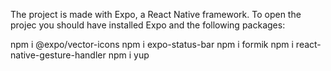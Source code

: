 The project is made with Expo, a React Native framework. To open the projec you should have installed Expo and the following packages:

npm i @expo/vector-icons
npm i expo-status-bar
npm i formik
npm i react-native-gesture-handler
npm i yup
